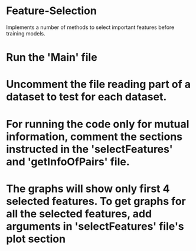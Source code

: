 # Feature-Selection
Implements a number of methods to select important features before training models.

# Run the 'Main' file

# Uncomment the file reading part of a dataset to test for each dataset.

# For running the code only for mutual information, comment the sections instructed in the 'selectFeatures' and 'getInfoOfPairs' file.

# The graphs will show only first 4 selected features. To get graphs for all the selected features, add arguments in 'selectFeatures' file's plot section
